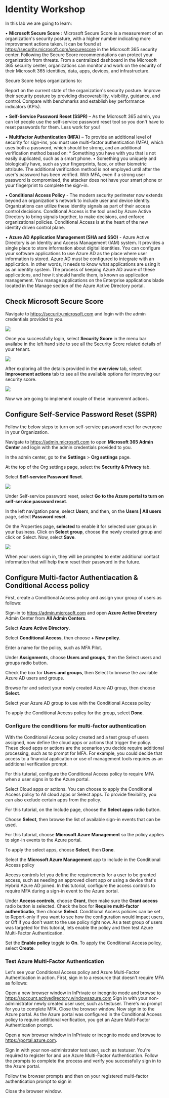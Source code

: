 # Identity Workshop

In this lab we are going to learn:


• **Microsoft Secure Score** : Microsoft Secure Score is a measurement of an organization's security posture, with a higher number indicating more improvement actions taken. It can be found at https://security.microsoft.com/securescore in the Microsoft 365 security center.
Following the Secure Score recommendations can protect your organization from threats. From a centralized dashboard in the Microsoft 365 security center, organizations can monitor and work on the security of their Microsoft 365 identities, data, apps, devices, and infrastructure.

Secure Score helps organizations to:

Report on the current state of the organization's security posture.
Improve their security posture by providing discoverability, visibility, guidance, and control.
Compare with benchmarks and establish key performance indicators (KPIs).

•	**Self-Service Password Reset (SSPR)** – As the Microsoft 365 admin, you can let people use the self-service password reset tool so you don't have to reset passwords for them. Less work for you!

•	**Multifactor Authentication (MFA)** – To provide an additional level of security for sign-ins, you must use multi-factor authentication (MFA), which uses both a password, which should be strong, and an additional verification method based on:
    * Something you have with you that is not easily duplicated, such as a smart phone.
    • Something you uniquely and biologically have, such as your fingerprints, face, or other biometric attribute.
The additional verification method is not employed until after the user's password has been verified. With MFA, even if a strong user password is compromised, the attacker does not have your smart phone or your fingerprint to complete the sign-in.

•	**Conditional Access Policy** - The modern security perimeter now extends beyond an organization's network to include user and device identity. Organizations can utilize these identity signals as part of their access control decisions.
Conditional Access is the tool used by Azure Active Directory to bring signals together, to make decisions, and enforce organizational policies. Conditional Access is at the heart of the new identity driven control plane.

•	**Azure AD Application Management (SHA and SSO)** - Azure Active Directory is an Identity and Access Management (IAM) system. It provides a single place to store information about digital identities. You can configure your software applications to use Azure AD as the place where user information is stored.
Azure AD must be configured to integrate with an application. In other words, it needs to know what applications are using it as an identity system. The process of keeping Azure AD aware of these applications, and how it should handle them, is known as application management.
You manage applications on the Enterprise applications blade located in the Manage section of the Azure Active Directory portal.

## Check Microsoft Secure Score 

Navigate to https://security.microsoft.com and login with the admin credentials provided to you.

<kbd>![](images/securitycenter.jpg)</kbd>

Once you successfully login, select **Security Score** in the menu bar availabe in the left hand side to see all the Security Score related details of your tenant.

<kbd>![](images/securescore.jpg)</kbd>

After exploring all the details provided in the **overview** tab, select **Improvement actions** tab to see all the available options for improving our security score.

<kbd>![](images/actions.jpg)</kbd>

Now we are going to implement couple of these improvemnt actions.

## Configure Self-Service Password Reset (SSPR)

Follow the below steps to turn on self-service password reset for everyone in your Organization.

Navigate to https://admin.microsoft.com to open **Microsoft 365 Admin Center** and login with the admin credentials provided to you.

In the admin center, go to the **Settings** > **Org settings** page.

At the top of the Org settings page, select the **Security & Privacy** tab.

Select **Self-service Password Reset**.

<kbd>![](images/sspr.jpg)</kbd>

Under Self-service password reset, select **Go to the Azure portal to turn on self-service password reset**.

In the left navigation pane, select **User**s, and then, on the **Users | All users** page, select **Password reset**.

On the Properties page, **selected** to enable it for selected user groups in your business. Click on **Select group**, choose the newly created group and click on Select.  Now, select **Save**.

<kbd>![](images/ssprazure.jpg)</kbd>

When your users sign in, they will be prompted to enter additional contact information that will help them reset their password in the future.

## Configure Multi-factor Authentiacation & Conditional Access policy

First, create a Conditional Access policy and assign your group of users as follows:

Sign-in to https://admin.microsoft.com and open **Azure Active Directory** Admin Center from **All Admin Centers**.

Select **Azure Active Directory**.

Select **Conditional Access**, then choose **+ New policy**.

Enter a name for the policy, such as MFA Pilot.

Under **Assignment**s, choose **Users and groups**, then the Select users and groups radio button.

Check the box for **Users and groups**, then Select to browse the available Azure AD users and groups.

Browse for and select your newly created Azure AD group, then choose **Select**.

Select your Azure AD group to use with the Conditional Access policy

To apply the Conditional Access policy for the group, select **Done**.

### Configure the conditions for multi-factor authentication

With the Conditional Access policy created and a test group of users assigned, now define the cloud apps or actions that trigger the policy. These cloud apps or actions are the scenarios you decide require additional processing, such as to prompt for MFA. For example, you could decide that access to a financial application or use of management tools requires as an additional verification prompt.

For this tutorial, configure the Conditional Access policy to require MFA when a user signs in to the Azure portal.

Select Cloud apps or actions. You can choose to apply the Conditional Access policy to All cloud apps or Select apps. To provide flexibility, you can also exclude certain apps from the policy.

For this tutorial, on the Include page, choose the **Select apps** radio button.

Choose **Select**, then browse the list of available sign-in events that can be used.

For this tutorial, choose **Microsoft Azure Management** so the policy applies to sign-in events to the Azure portal.

To apply the select apps, choose **Select**, then **Done**.

Select the **Microsoft Azure Management** app to include in the Conditional Access policy

Access controls let you define the requirements for a user to be granted access, such as needing an approved client app or using a device that's Hybrid Azure AD joined. In this tutorial, configure the access controls to require MFA during a sign-in event to the Azure portal.

Under **Access controls**, choose **Grant**, then make sure the **Grant access** radio button is selected.
Check the box for **Require multi-factor authenticatio**, then choose **Select**.
Conditional Access policies can be set to Report-only if you want to see how the configuration would impact users, or Off if you don't want to the use policy right now. As a test group of users was targeted for this tutorial, lets enable the policy and then test Azure Multi-Factor Authentication.

Set the **Enable policy** toggle to **On**.
To apply the Conditional Access policy, select **Create**.

### Test Azure Multi-Factor Authentication

Let's see your Conditional Access policy and Azure Multi-Factor Authentication in action. First, sign in to a resource that doesn't require MFA as follows:

Open a new browser window in InPrivate or incognito mode and browse to https://account.activedirectory.windowsazure.com
Sign in with your non-administrator newly created user user, such as testuser. There's no prompt for you to complete MFA.
Close the browser window.
Now sign in to the Azure portal. As the Azure portal was configured in the Conditional Access policy to require additional verification, you get an Azure Multi-Factor Authentication prompt.

Open a new browser window in InPrivate or incognito mode and browse to https://portal.azure.com.

Sign in with your non-administrator test user, such as testuser. You're required to register for and use Azure Multi-Factor Authentication. Follow the prompts to complete the process and verify you successfully sign in to the Azure portal.

Follow the browser prompts and then on your registered multi-factor authentication prompt to sign in

Close the browser window.


